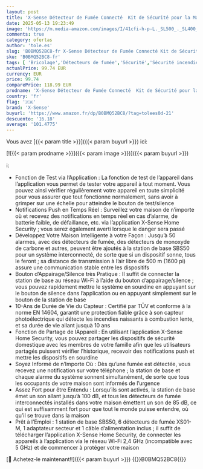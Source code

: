 ```yaml
---
layout: post
title: 'X-Sense Détecteur de Fumée Connecté  Kit de Sécurité pour la Maison avec SBS50 Station de Base  Conforme à la Norme EN14604  Compatible avec l Appli X-Sense Home Security  FS61'
date: 2025-05-13 19:23:49
image: 'https://m.media-amazon.com/images/I/41cfi-h-p-L._SL500_._SL400_.jpg'
comments: true
category: ofertas
author: 'tole.es'
slug: 'B0BMQ52BC8-fr X-Sense Détecteur de Fumée Connecté Kit de Sécurité pour...'
sku: 'B0BMQ52BC8-fr'
tags: [ 'Bricolage','Détecteurs de fumée','Sécurité','Sécurité incendie','x-sense','🇫🇷', ]
actualPrice: 99.74 EUR
currency: EUR
price: 99.74
comparePrice: 118.99 EUR
prodname: 'X-Sense Détecteur de Fumée Connecté  Kit de Sécurité pour la Maison avec SBS50 Station de Base  Conforme à la Norme EN14604  Compatible avec l Appli X-Sense Home Security  FS61'
country: 'fr'
flag: '🇫🇷'
brand: 'X-Sense'
buyurl: 'https://www.amazon.fr/dp/B0BMQ52BC8/?tag=tolees0d-21'
descuento: '16.18'
average: '101.4775'
---
```


Vous avez [{{< param title >}}]({{< param buyurl >}}) ici:

[![{{< param prodname >}}]({{< param image >}})]({{< param buyurl >}})

ℹ️:

- Fonction de Test via l’Application : La fonction de test de l’appareil dans l’application vous permet de tester votre appareil à tout moment. Vous pouvez ainsi vérifier régulièrement votre appareil en toute simplicité pour vous assurer que tout fonctionne normalement, sans avoir à grimper sur une échelle pour atteindre le bouton de test/silence
- Notifications Push en Temps Réel : Surveillez votre maison de n’importe où et recevez des notifications en temps réel en cas d’alarme, de batterie faible, de défaillance, etc. via l’application X-Sense Home Security ; vous serez également averti lorsque le danger sera passé
- Développez Votre Maison Intelligente à votre Façon : Jusqu’à 50 alarmes, avec des détecteurs de fumée, des détecteurs de monoxyde de carbone et autres, peuvent être ajoutés à la station de base SBS50 pour un système interconnecté, de sorte que si un dispositif sonne, tous le feront ; sa distance de transmission à l’air libre de 500 m (1600 pi) assure une communication stable entre les dispositifs
- Bouton d’Appairage/Silence très Pratique : Il suffit de connecter la station de base au réseau Wi-Fi à l’aide du bouton d’appairage/silence ; vous pouvez rapidement mettre le système en sourdine en appuyant sur le bouton de silence dans l’application ou en appuyant simplement sur le bouton de la station de base
- 10-Ans de Durée de Vie du Capteur : Certifié par TÜV et conforme à la norme EN 14604, garantit une protection fiable grâce à son capteur photoélectrique qui détecte les incendies naissants à combustion lente, et sa durée de vie allant jusquà 10 ans
- Fonction de Partage de lAppareil : En utilisant l’application X-Sense Home Security, vous pouvez partager les dispositifs de sécurité domestique avec les membres de votre famille afin que les utilisateurs partagés puissent vérifier l’historique, recevoir des notifications push et mettre les dispositifs en sourdine
- Soyez Informé de n’Importe Où : Dès qu’une fumée est détectée, vous recevez une notification sur votre téléphone ; la station de base et chaque alarme du système sonnent simultanément, de sorte que tous les occupants de votre maison sont informés de l’urgence
- Assez Fort pour être Entendu : Lorsqu’ils sont activés, la station de base émet un son allant jusqu’à 100 dB, et tous les détecteurs de fumée interconnectés installés dans votre maison émettent un son de 85 dB, ce qui est suffisamment fort pour que tout le monde puisse entendre, où qu’il se trouve dans la maison
- Prêt à l’Emploi : 1 station de base SBS50, 6 détecteurs de fumée XS01-M, 1 adaptateur secteur et 1 câble d’alimentation inclus ; il suffit de télécharger l’application X-Sense Home Security, de connecter les appareils à l’application via le réseau Wi-Fi 2,4 GHz (incompatible avec 5 GHz) et de commencer à protéger votre maison

[🛒 Achetez-le maintenant!!]({{< param buyurl >}})
{{<world>}}B0BMQ52BC8{{</world>}}
